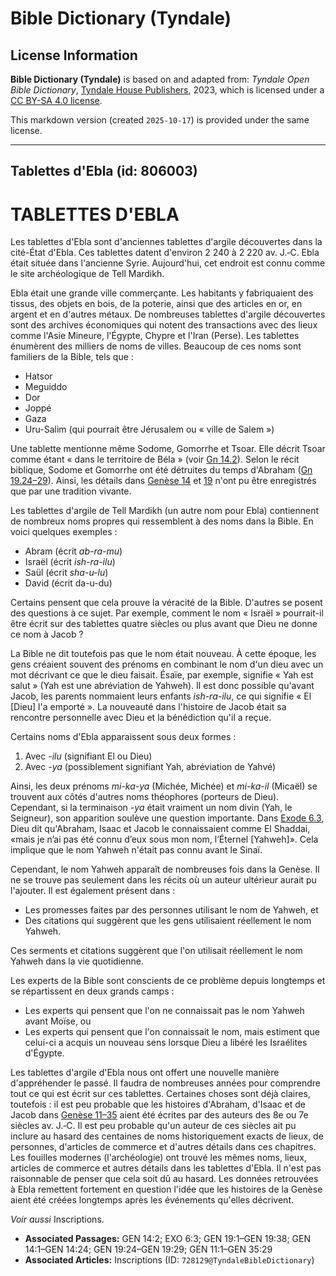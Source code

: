 # Bible Dictionary (Tyndale)

## License Information

**Bible Dictionary (Tyndale)** is based on and adapted from: _Tyndale Open Bible Dictionary_, [Tyndale House Publishers](https://tyndaleopenresources.com/), 2023, which is licensed under a [CC BY-SA 4.0 license](https://creativecommons.org/licenses/by-sa/4.0/legalcode.en).

This markdown version (created `2025-10-17`) is provided under the same license.



--------------------------------

## Tablettes d'Ebla (id: 806003)

TABLETTES D'EBLA
================

Les tablettes d'Ebla sont d'anciennes tablettes d'argile découvertes dans la cité\-État d'Ebla. Ces tablettes datent d'environ 2 240 à 2 220 av. J.‑C. Ebla était située dans l'ancienne Syrie. Aujourd'hui, cet endroit est connu comme le site archéologique de Tell Mardikh.

Ebla était une grande ville commerçante. Les habitants y fabriquaient des tissus, des objets en bois, de la poterie, ainsi que des articles en or, en argent et en d'autres métaux. De nombreuses tablettes d'argile découvertes sont des archives économiques qui notent des transactions avec des lieux comme l'Asie Mineure, l'Égypte, Chypre et l'Iran (Perse). Les tablettes énumèrent des milliers de noms de villes. Beaucoup de ces noms sont familiers de la Bible, tels que :

* Hatsor
* Meguiddo
* Dor
* Joppé
* Gaza
* Uru\-Salim (qui pourrait être Jérusalem ou « ville de Salem »)

Une tablette mentionne même Sodome, Gomorrhe et Tsoar. Elle décrit Tsoar comme étant « dans le territoire de Béla » (voir [Gn 14\.2](https://ref.ly/Gen14:2)). Selon le récit biblique, Sodome et Gomorrhe ont été détruites du temps d'Abraham ([Gn 19\.24–29](https://ref.ly/Gen19:24-Gen19:29)). Ainsi, les détails dans [Genèse 14](https://ref.ly/Gen14:1-Gen14:24) et [19](https://ref.ly/Gen19:1-Gen19:38) n'ont pu être enregistrés que par une tradition vivante.

Les tablettes d'argile de Tell Mardikh (un autre nom pour Ebla) contiennent de nombreux noms propres qui ressemblent à des noms dans la Bible. En voici quelques exemples :

* Abram (écrit *ab\-ra\-mu*)
* Israël (écrit *ish\-ra\-ilu*)
* Saül (écrit *sha\-u\-lu*)
* David (écrit da\-u\-du)

Certains pensent que cela prouve la véracité de la Bible. D'autres se posent des questions à ce sujet. Par exemple, comment le nom « Israël » pourrait\-il être écrit sur des tablettes quatre siècles ou plus avant que Dieu ne donne ce nom à Jacob ?

La Bible ne dit toutefois pas que le nom était nouveau. À cette époque, les gens créaient souvent des prénoms en combinant le nom d'un dieu avec un mot décrivant ce que le dieu faisait. Ésaïe, par exemple, signifie « Yah est salut » (Yah est une abréviation de Yahweh). Il est donc possible qu'avant Jacob, les parents nommaient leurs enfants *ish\-ra\-ilu*, ce qui signifie « El \[Dieu] l'a emporté ». La nouveauté dans l'histoire de Jacob était sa rencontre personnelle avec Dieu et la bénédiction qu'il a reçue.

Certains noms d'Ebla apparaissent sous deux formes :

1. Avec \-*ilu* (signifiant El ou Dieu)
2. Avec *\-ya* (possiblement signifiant Yah, abréviation de Yahvé)

Ainsi, les deux prénoms *mi\-ka\-ya* (Michée, Michée) et *mi\-ka\-il* (Micaël) se trouvent aux côtés d'autres noms théophores (porteurs de Dieu). Cependant, si la terminaison *\-ya* était vraiment un nom divin (Yah, le Seigneur), son apparition soulève une question importante. Dans [Exode 6\.3](https://ref.ly/Exod6:3), Dieu dit qu'Abraham, Isaac et Jacob le connaissaient comme El Shaddai, «mais je n’ai pas été connu d’eux sous mon nom, l’Éternel \[Yahweh]». Cela implique que le nom Yahweh n'était pas connu avant le Sinaï.

Cependant, le nom Yahweh apparaît de nombreuses fois dans la Genèse. Il ne se trouve pas seulement dans les récits où un auteur ultérieur aurait pu l'ajouter. Il est également présent dans :

* Les promesses faites par des personnes utilisant le nom de Yahweh, et
* Des citations qui suggèrent que les gens utilisaient réellement le nom Yahweh.

Ces serments et citations suggèrent que l'on utilisait réellement le nom Yahweh dans la vie quotidienne.

Les experts de la Bible sont conscients de ce problème depuis longtemps et se répartissent en deux grands camps :

* Les experts qui pensent que l'on ne connaissait pas le nom Yahweh avant Moïse, ou
* Les experts qui pensent que l'on connaissait le nom, mais estiment que celui\-ci a acquis un nouveau sens lorsque Dieu a libéré les Israélites d'Égypte.

Les tablettes d'argile d'Ebla nous ont offert une nouvelle manière d'appréhender le passé. Il faudra de nombreuses années pour comprendre tout ce qui est écrit sur ces tablettes. Certaines choses sont déjà claires, toutefois : il est peu probable que les histoires d'Abraham, d'Isaac et de Jacob dans [Genèse 11–35](https://ref.ly/Gen11:1-Gen35:29) aient été écrites par des auteurs des 8e ou 7e siècles av. J.‑C. Il est peu probable qu'un auteur de ces siècles ait pu inclure au hasard des centaines de noms historiquement exacts de lieux, de personnes, d'articles de commerce et d'autres détails dans ces chapitres. Les fouilles modernes (l'archéologie) ont trouvé les mêmes noms, lieux, articles de commerce et autres détails dans les tablettes d'Ebla. Il n'est pas raisonnable de penser que cela soit dû au hasard. Les données retrouvées à Ebla remettent fortement en question l'idée que les histoires de la Genèse aient été créées longtemps après les événements qu'elles décrivent.

*Voir aussi* Inscriptions.

* **Associated Passages:** GEN 14:2; EXO 6:3; GEN 19:1–GEN 19:38; GEN 14:1–GEN 14:24; GEN 19:24–GEN 19:29; GEN 11:1–GEN 35:29
* **Associated Articles:** Inscriptions (ID: `728129@TyndaleBibleDictionary`)

